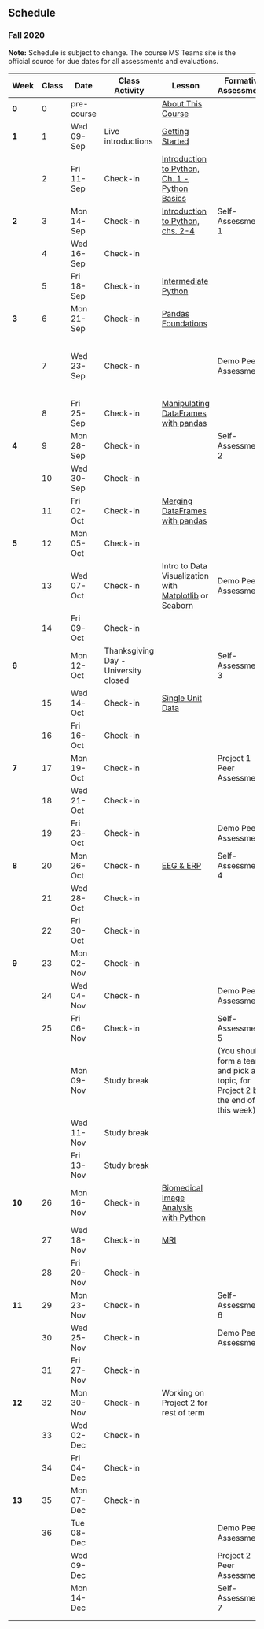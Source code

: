 ## Schedule
### Fall 2020

**Note:** Schedule is subject to change. The course MS Teams site is the official source for due dates for all assessments and evaluations.

| Week   | Class | Date       | Class Activity                       | Lesson                                                                                                                                                                                                                            | Formative Assessments                                                             | Summative Evaluations                                          |
|--------|-------|------------|--------------------------------------|-----------------------------------------------------------------------------------------------------------------------------------------------------------------------------------------------------------------------------------|-----------------------------------------------------------------------------------|----------------------------------------------------------------|
| **0**  | 0     | pre-course |                                      | [About This Course](https://dalpsychneuro.github.io/NESC_3505_textbook/1/why.html)                                                                                                                                                |                                                                                   |                                                                |
| **1**  | 1     | Wed 09-Sep | Live introductions                   | [Getting Started](https://dalpsychneuro.github.io/NESC_3505_textbook/2/learning_objectives.html)                                                                                                                                  |                                                                                   |                                                                |
|        | 2     | Fri 11-Sep | Check-in                             | [Introduction to Python, Ch. 1 - Python Basics](https://learn.datacamp.com/courses/intro-to-python-for-data-science)                                                                                                              |                                                                                   | Assignment 1                                                   |
| **2**  | 3     | Mon 14-Sep | Check-in                             | [Introduction to Python, chs. 2-4](https://learn.datacamp.com/courses/intro-to-python-for-data-science)                                                                                                                           | Self-Assessment 1                                                                 |                                                                |
|        | 4     | Wed 16-Sep | Check-in                             |                                                                                                                                                                                                                                   |                                                                                   |                                                                |
|        | 5     | Fri 18-Sep | Check-in                             | [Intermediate Python](https://learn.datacamp.com/courses/intermediate-python-for-data-science)                                                                                                                                    |                                                                                   | Demo                                                           |
| **3**  | 6     | Mon 21-Sep | Check-in                             | [Pandas Foundations](https://www.datacamp.com/courses/pandas-foundations)                                                                                                                                                         |                                                                                   | Assignment 2                                                   |
|        | 7     | Wed 23-Sep | Check-in                             |                                                                                                                                                                                                                                   | Demo Peer Assessment                                                              | (you should form a team for Project 1 by the end of this week) |
|        | 8     | Fri 25-Sep | Check-in                             | [Manipulating DataFrames with pandas](https://www.datacamp.com/courses/manipulating-dataframes-with-pandas)                                                                                                                       |                                                                                   |                                                                |
| **4**  | 9     | Mon 28-Sep | Check-in                             |                                                                                                                                                                                                                                   | Self-Assessment 2                                                                 |                                                                |
|        | 10    | Wed 30-Sep | Check-in                             |                                                                                                                                                                                                                                   |                                                                                   |                                                                |
|        | 11    | Fri 02-Oct | Check-in                             | [Merging DataFrames with pandas](https://www.datacamp.com/courses/merging-dataframes-with-pandas)                                                                                                                                 |                                                                                   | Demo                                                           |
| **5**  | 12    | Mon 05-Oct | Check-in                             |                                                                                                                                                                                                                                   |                                                                                   | Assignment 3                                                   |
|        | 13    | Wed 07-Oct | Check-in                             | Intro to Data Visualization with [Matplotlib](https://www.datacamp.com/courses/introduction-to-data-visualization-with-matplotlib) or [Seaborn](https://www.datacamp.com/courses/introduction-to-data-visualization-with-seaborn) | Demo Peer Assessment                                                              |                                                                |
|        | 14    | Fri 09-Oct | Check-in                             |                                                                                                                                                                                                                                   |                                                                                   |                                                                |
| **6**  |       | Mon 12-Oct | Thanksgiving Day - University closed |                                                                                                                                                                                                                                   | Self-Assessment 3                                                                 |                                                                |
|        | 15    | Wed 14-Oct | Check-in                             | [Single Unit Data](https://dalpsychneuro.github.io/NESC_3505_textbook/single_unit/introduction.html)                                                                                                                              |                                                                                   |                                                                |
|        | 16    | Fri 16-Oct | Check-in                             |                                                                                                                                                                                                                                   |                                                                                   | Project 1                                                      |
| **7**  | 17    | Mon 19-Oct | Check-in                             |                                                                                                                                                                                                                                   | Project 1 Peer Assessment                                                         | Demo                                                           |
|        | 18    | Wed 21-Oct | Check-in                             |                                                                                                                                                                                                                                   |                                                                                   |                                                                |
|        | 19    | Fri 23-Oct | Check-in                             |                                                                                                                                                                                                                                   | Demo Peer Assessment                                                              | Portfolio Submission 1                                         |
| **8**  | 20    | Mon 26-Oct | Check-in                             | [EEG & ERP](https://dalpsychneuro.github.io/NESC_3505_textbook/eeg/introduction.html)                                                                                                                                             | Self-Assessment 4                                                                 | Assignment 4                                                   |
|        | 21    | Wed 28-Oct | Check-in                             |                                                                                                                                                                                                                                   |                                                                                   |                                                                |
|        | 22    | Fri 30-Oct | Check-in                             |                                                                                                                                                                                                                                   |                                                                                   | Demo                                                           |
| **9**  | 23    | Mon 02-Nov | Check-in                             |                                                                                                                                                                                                                                   |                                                                                   |                                                                |
|        | 24    | Wed 04-Nov | Check-in                             |                                                                                                                                                                                                                                   | Demo Peer Assessment                                                              |                                                                |
|        | 25    | Fri 06-Nov | Check-in                             |                                                                                                                                                                                                                                   | Self-Assessment 5                                                                 |                                                                |
|        |       | Mon 09-Nov | Study break                          |                                                                                                                                                                                                                                   | (You should form a team, and pick a topic, for Project 2 by the end of this week) | Assignment 5                                                   |
|        |       | Wed 11-Nov | Study break                          |                                                                                                                                                                                                                                   |                                                                                   |                                                                |
|        |       | Fri 13-Nov | Study break                          |                                                                                                                                                                                                                                   |                                                                                   |                                                                |
| **10** | 26    | Mon 16-Nov | Check-in                             | [Biomedical Image Analysis with Python](https://www.datacamp.com/courses/biomedical-image-analysis-in-python)                                                                                                                     |                                                                                   |                                                                |
|        | 27    | Wed 18-Nov | Check-in                             | [MRI](https://dalpsychneuro.github.io/NESC_3505_textbook/mri/introduction.html)                                                                                                                                                   |                                                                                   |                                                                |
|        | 28    | Fri 20-Nov | Check-in                             |                                                                                                                                                                                                                                   |                                                                                   | Demo                                                           |
| **11** | 29    | Mon 23-Nov | Check-in                             |                                                                                                                                                                                                                                   | Self-Assessment 6                                                                 |                                                                |
|        | 30    | Wed 25-Nov | Check-in                             |                                                                                                                                                                                                                                   | Demo Peer Assessment                                                              |                                                                |
|        | 31    | Fri 27-Nov | Check-in                             |                                                                                                                                                                                                                                   |                                                                                   | Assignment 6                                                   |
| **12** | 32    | Mon 30-Nov | Check-in                             | Working on Project 2 for rest of term                                                                                                                                                                                             |                                                                                   |                                                                |
|        | 33    | Wed 02-Dec | Check-in                             |                                                                                                                                                                                                                                   |                                                                                   |                                                                |
|        | 34    | Fri 04-Dec | Check-in                             |                                                                                                                                                                                                                                   |                                                                                   | Demo                                                           |
| **13** | 35    | Mon 07-Dec | Check-in                             |                                                                                                                                                                                                                                   |                                                                                   |                                                                |
|        | 36    | Tue 08-Dec |                                      |                                                                                                                                                                                                                                   | Demo Peer Assessment                                                              | Project 2                                                      |
|        |       | Wed 09-Dec |                                      |                                                                                                                                                                                                                                   | Project 2 Peer Assessment                                                         |                                                                |
|        |       | Mon 14-Dec |                                      |                                                                                                                                                                                                                                   | Self-Assessment 7                                                                 | Portfolio Submission 2                                         |
|        |       |            |                                      |                                                                                                                                                                                                                                   |                                                                                   |                                                                |
|        |       |            |                                      |                                                                                                                                                                                                                                   |                                                                                   |                                                                |
